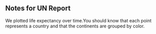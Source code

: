 ## Notes for UN Report 

We plotted life expectancy over time.You should know that each point represents a country and that the continents are grouped by color.